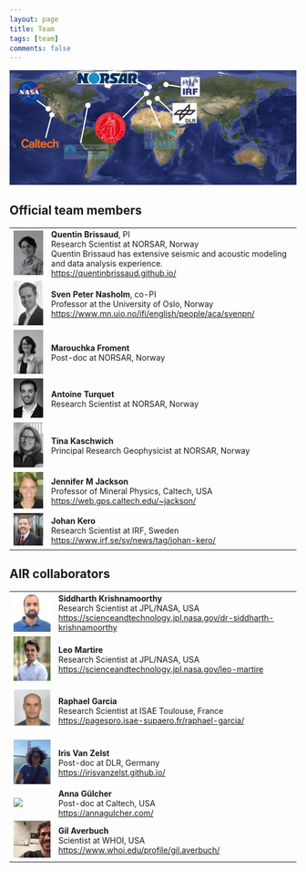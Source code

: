 ```yaml
---
layout: page
title: Team
tags: [team]
comments: false
---
```


![Map of members](../images/team/map_members_AIR.png)

## Official team members

|   |   |
|---|---|
| <img src="../images/team/QB.jpg%20(avatar_user_display).jpg" width="200"> | **Quentin Brissaud**, PI<br>Research Scientist at NORSAR, Norway<br>Quentin Brissaud has extensive seismic and acoustic modeling and data analysis experience.<br><a href="https://quentinbrissaud.github.io/">https://quentinbrissaud.github.io/</a> |
| <img src="../images/team/peternasholm.jpg%20(avatar_user_display).jpg" width="200"> | **Sven Peter Nasholm**, co-PI<br>Professor at the University of Oslo, Norway<br><a href="https://www.mn.uio.no/ifi/english/people/aca/svenpn/">https://www.mn.uio.no/ifi/english/people/aca/svenpn/</a> |
| <img src="../images/team/MAF.JPG%20(avatar_user_display).jpg" width="200"> | **Marouchka Froment**<br>Post-doc at NORSAR, Norway |
| <img src="../images/team/AntoineTurquet.jpg%20(avatar_user_display).jpg" width="200"> | **Antoine Turquet**<br>Research Scientist at NORSAR, Norway |
| <img src="../images/team/tinakaschwich.jpg%20(avatar_user_display).jpg" width="200"> | **Tina Kaschwich**<br>Principal Research Geophysicist at NORSAR, Norway |
| <img src="../images/team/jackson_jennifer_m.jpg" width="200"> | **Jennifer M Jackson**<br>Professor of Mineral Physics, Caltech, USA<br><a href="https://web.gps.caltech.edu/~jackson/">https://web.gps.caltech.edu/~jackson/</a> |
| <img src="../images/team/kero.jpg" width="200"> | **Johan Kero**<br>Research Scientist at IRF, Sweden<br><a href="https://www.irf.se/sv/news/tag/johan-kero/">https://www.irf.se/sv/news/tag/johan-kero/</a> |

## AIR collaborators

|   |   |
|---|---|
| <img src="../images/team/siddharth.png" width="100"> | **Siddharth Krishnamoorthy**<br>Research Scientist at JPL/NASA, USA<br><a href="https://scienceandtechnology.jpl.nasa.gov/dr-siddharth-krishnamoorthy">https://scienceandtechnology.jpl.nasa.gov/dr-siddharth-krishnamoorthy</a> |
| <img src="../images/team/Leo_Martire.jpg" width="100"> | **Leo Martire**<br>Research Scientist at JPL/NASA, USA<br><a href="https://scienceandtechnology.jpl.nasa.gov/leo-martire">https://scienceandtechnology.jpl.nasa.gov/leo-martire</a> |
| <img src="../images/team/raphael.png" width="100"> | **Raphael Garcia**<br>Research Scientist at ISAE Toulouse, France<br><a href="https://pagespro.isae-supaero.fr/raphael-garcia/">https://pagespro.isae-supaero.fr/raphael-garcia/</a> |
| <img src="../images/team/iris.png" width="100"> | **Iris Van Zelst**<br>Post-doc at DLR, Germany<br><a href="https://irisvanzelst.github.io/">https://irisvanzelst.github.io/</a> |
| <img src="../images/team/anna.png" width="100"> | **Anna Gülcher**<br>Post-doc at Caltech, USA<br><a href="https://annagulcher.com/">https://annagulcher.com/</a> |
| <img src="../images/team/Averbuch.png" width="100"> | **Gil Averbuch**<br>Scientist at WHOI, USA<br><a href="https://www.whoi.edu/profile/gil.averbuch/">https://www.whoi.edu/profile/gil.averbuch/</a> |
